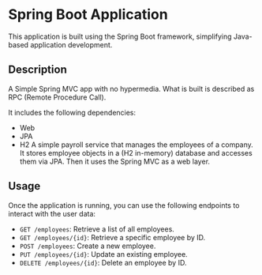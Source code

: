# Spring Boot Application
This application is built using the Spring Boot framework, simplifying Java-based application development.

## Description
A Simple Spring MVC app with no hypermedia. What is built is described as RPC (Remote Procedure Call).

It includes the following dependencies:
  - Web
  - JPA
  - H2
A simple payroll service that manages the employees of a company. It stores employee objects in a (H2 in-memory) database and accesses them via JPA.
Then it uses the Spring MVC as a web layer.

## Usage
Once the application is running, you can use the following endpoints to interact with the user data:

- `GET /employees`: Retrieve a list of all employees.
- `GET /employees/{id}`: Retrieve a specific employee by ID.
- `POST /employees`: Create a new employee.
- `PUT /employees/{id}`: Update an existing employee.
- `DELETE /employees/{id}`: Delete an employee by ID.
